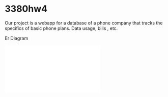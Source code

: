 # 3380hw4

Our project is a webapp for a database of a phone company that tracks the specifics of basic phone plans. Data usage, bills , etc. 

Er Diagram

![ER Model](CellCompanyERD.pdf)
